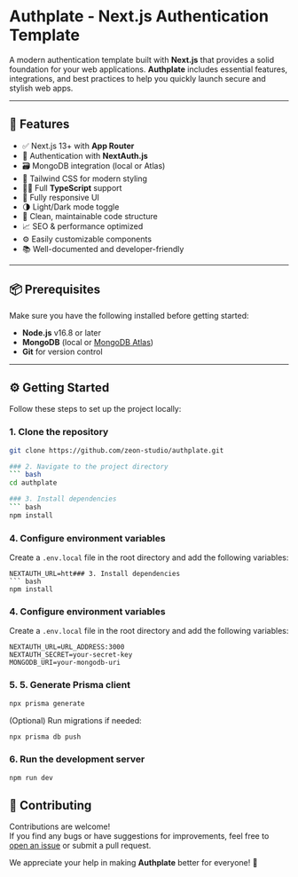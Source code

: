 # Authplate - Next.js Authentication Template

A modern authentication template built with **Next.js** that provides a solid foundation for your web applications. **Authplate** includes essential features, integrations, and best practices to help you quickly launch secure and stylish web apps.

---

## 🚀 Features

- ✅ Next.js 13+ with **App Router**
- 🔐 Authentication with **NextAuth.js**
- 🗃️ MongoDB integration (local or Atlas)
- 🎨 Tailwind CSS for modern styling
- 🧑‍💻 Full **TypeScript** support
- 📱 Fully responsive UI
- 🌗 Light/Dark mode toggle
- 🧼 Clean, maintainable code structure
- 📈 SEO & performance optimized
- ⚙️ Easily customizable components
- 📚 Well-documented and developer-friendly

---

## 📦 Prerequisites

Make sure you have the following installed before getting started:

- **Node.js** v16.8 or later
- **MongoDB** (local or [MongoDB Atlas](https://www.mongodb.com/atlas))
- **Git** for version control

---

## ⚙️ Getting Started

Follow these steps to set up the project locally:

### 1. Clone the repository

```bash
git clone https://github.com/zeon-studio/authplate.git

### 2. Navigate to the project directory
``` bash
cd authplate

### 3. Install dependencies
``` bash
npm install
```
### 4. Configure environment variables
Create a `.env.local` file in the root directory and add the following variables:
```env
NEXTAUTH_URL=htt### 3. Install dependencies
``` bash
npm install
```
### 4. Configure environment variables
Create a `.env.local` file in the root directory and add the following variables:
```env
NEXTAUTH_URL=URL_ADDRESS:3000
NEXTAUTH_SECRET=your-secret-key
MONGODB_URI=your-mongodb-uri
```
### 5. 5. Generate Prisma client
``` bash
npx prisma generate
```

(Optional) Run migrations if needed:

``` bash
npx prisma db push
```
### 6. Run the development server
``` bash
npm run dev
```
## 🤝 Contributing

Contributions are welcome!  
If you find any bugs or have suggestions for improvements, feel free to [open an issue](https://github.com/zeon-studio/authplate/issues) or submit a pull request.

We appreciate your help in making **Authplate** better for everyone! 🚀

